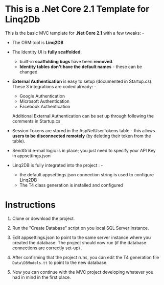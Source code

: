 # This is a .Net Core 2.1 Template for Linq2Db

This is the basic MVC template for **.Net Core 2.1** with a few tweaks: -

 - The ORM tool is **Linq2DB**
 - The Identity UI is **fully scaffolded**.
	 - built-in **scaffolding bugs** have been **removed**.
	 - **Identity tables don't have the default names** - these can be changed.
 - **External Authentication** is easy to setup (documented in Startup.cs). These 3 integrations are coded already: -
	 - Google Authentication
	 - Microsoft Authentication
	 - Facebook Authentication
 
	 Additional External Authentication can be set up through following the comments in Startup.cs
 - Session Tokens are stored in the AspNetUserTokens table - this allows **users to be disconnected remotely** (by deleting their token from the table).
 - SendGrid e-mail logic is in place; you just need to specify your API Key in appsettings.json
 - Linq2DB is fully integrated into the project : -
	 - the default appsettings.json connection string is used to configure Linq2DB
	 - The T4 class generation is installed and configured

# Instructions

 1. Clone or download the project.
 2. Run the "Create Database" script on you local SQL Server instance.
 3. Edit appsettings.json to point to the same server instance where you created the database.
 The project should now run (if the database connections are correctly set-up) .
 
 4. After confirming that the project runs, you can edit the T4 generation file `Data\DBModels.tt` to point to the new database.
 5. Now you can continue with the MVC project developing whatever you had in mind in the first place.
